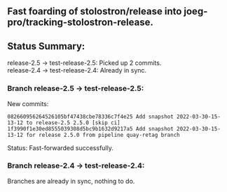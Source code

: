 ## Fast foarding of stolostron/release into joeg-pro/tracking-stolostron-release.

## Status Summary:

release-2.5 -> test-release-2.5: Picked up 2 commits.  
release-2.4 -> test-release-2.4: Already in sync.  

### Branch release-2.5 -> test-release-2.5:

New commits:

```
082660956264526105bf47438cbe78336c7f4e25 Add snapshot 2022-03-30-15-13-12 to release-2.5 2.5.0 [skip ci]
1f3990f1e30ed8555039308d5bc9b1632d9217a5 Add snapshot 2022-03-30-15-13-12 for release 2.5.0 from pipeline quay-retag branch
```

Status: Fast-forwarded successfully.

### Branch release-2.4 -> test-release-2.4:

Branches are already in sync, nothing to do.
